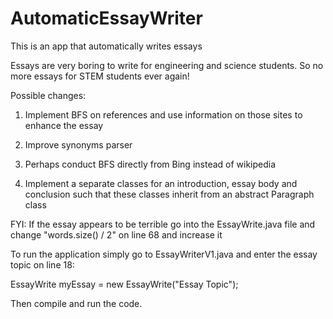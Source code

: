 # AutomaticEssayWriter
This is an app that automatically writes essays

Essays are very boring to write for engineering and science students. So no more essays for STEM students ever again!

Possible changes:

1) Implement BFS on references and use information on those sites to enhance the essay

2) Improve synonyms parser

3) Perhaps conduct BFS directly from Bing instead of wikipedia

4) Implement a separate classes for an introduction, essay body and conclusion such that these classes inherit from an abstract Paragraph class


FYI: If the essay appears to be terrible go into the EssayWrite.java file and change "words.size() / 2" on line 68 and increase it


To run the application simply go to EssayWriterV1.java and enter the essay topic on line 18:

EssayWrite myEssay = new EssayWrite("Essay Topic");

Then compile and run the code.
